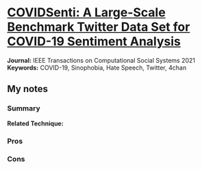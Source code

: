 # [COVIDSenti: A Large-Scale Benchmark Twitter Data Set for COVID-19 Sentiment Analysis](https://ieeexplore.ieee.org/document/9340540)
**Journal:** IEEE Transactions on Computational Social Systems 2021
**Keywords:** COVID-19, Sinophobia, Hate Speech, Twitter, 4chan

## My notes
### Summary

**Related Technique:** 

### Pros

### Cons


